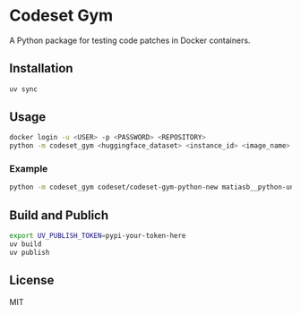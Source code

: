 # Codeset Gym

A Python package for testing code patches in Docker containers.

## Installation

```bash
uv sync
```

## Usage

```bash
docker login -u <USER> -p <PASSWORD> <REPOSITORY>
python -m codeset_gym <huggingface_dataset> <instance_id> <image_name>
```

### Example

```bash
python -m codeset_gym codeset/codeset-gym-python-new matiasb__python-unidiff-19 europe-west10-docker.pkg.dev/decoded-bulwark-461711-b2/codeset/codeset-platform.codeset-gym-python.matiasb__python-unidiff-19:latest
```

## Build and Publich

```bash
export UV_PUBLISH_TOKEN=pypi-your-token-here
uv build
uv publish
```

## License

MIT

